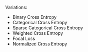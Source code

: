 Variations: 
- Binary Cross Entropy
- Categorical Cross Entropy
- Sparse Categorical Cross Entropy 
- Weighted Cross Entropy
- Focal Loss
- Normalized Cross Entropy